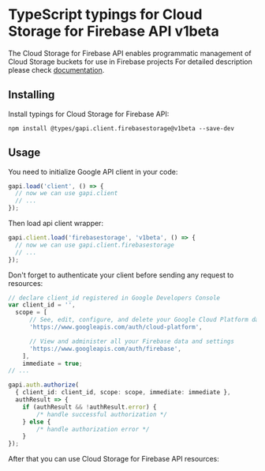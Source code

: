 # TypeScript typings for Cloud Storage for Firebase API v1beta

The Cloud Storage for Firebase API enables programmatic management of Cloud Storage buckets for use in Firebase projects
For detailed description please check [documentation](https://firebase.google.com/docs/storage).

## Installing

Install typings for Cloud Storage for Firebase API:

```
npm install @types/gapi.client.firebasestorage@v1beta --save-dev
```

## Usage

You need to initialize Google API client in your code:

```typescript
gapi.load('client', () => {
  // now we can use gapi.client
  // ...
});
```

Then load api client wrapper:

```typescript
gapi.client.load('firebasestorage', 'v1beta', () => {
  // now we can use gapi.client.firebasestorage
  // ...
});
```

Don't forget to authenticate your client before sending any request to resources:

```typescript
// declare client_id registered in Google Developers Console
var client_id = '',
  scope = [ 
      // See, edit, configure, and delete your Google Cloud Platform data
      'https://www.googleapis.com/auth/cloud-platform',

      // View and administer all your Firebase data and settings
      'https://www.googleapis.com/auth/firebase',
    ],
    immediate = true;
// ...

gapi.auth.authorize(
  { client_id: client_id, scope: scope, immediate: immediate },
  authResult => {
    if (authResult && !authResult.error) {
        /* handle successful authorization */
    } else {
        /* handle authorization error */
    }
});
```

After that you can use Cloud Storage for Firebase API resources:

```typescript
```
